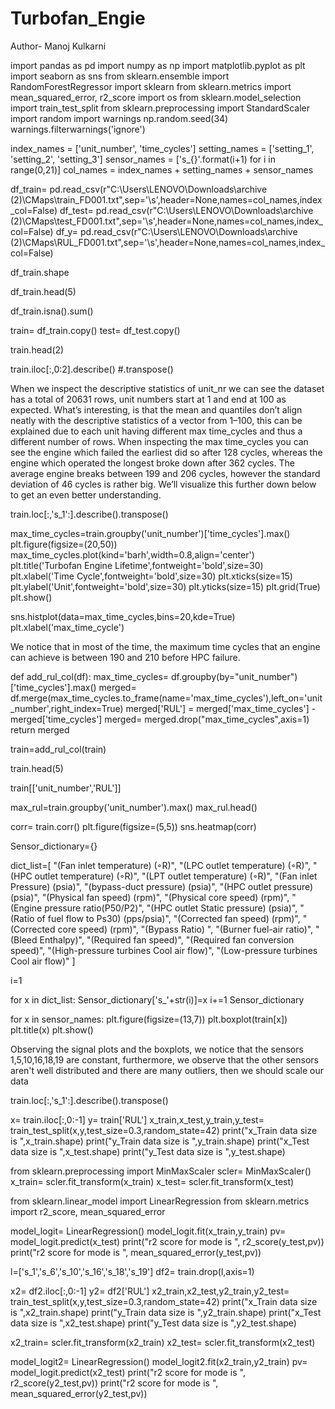 # Turbofan_Engie
Author- Manoj Kulkarni

import pandas as pd
import numpy as np
import matplotlib.pyplot as plt
import seaborn as sns
from sklearn.ensemble import RandomForestRegressor
import sklearn
from sklearn.metrics import mean_squared_error, r2_score
import os
from sklearn.model_selection import train_test_split
from sklearn.preprocessing import StandardScaler
import random
import warnings
np.random.seed(34)
warnings.filterwarnings('ignore')

index_names = ['unit_number', 'time_cycles']
setting_names = ['setting_1', 'setting_2', 'setting_3']
sensor_names = ['s_{}'.format(i+1) for i in range(0,21)]
col_names = index_names + setting_names + sensor_names

df_train= pd.read_csv(r"C:\Users\LENOVO\Downloads\archive (2)\CMaps\train_FD001.txt",sep='\s',header=None,names=col_names,index_col=False)
df_test= pd.read_csv(r"C:\Users\LENOVO\Downloads\archive (2)\CMaps\test_FD001.txt",sep='\s',header=None,names=col_names,index_col=False)
df_y= pd.read_csv(r"C:\Users\LENOVO\Downloads\archive (2)\CMaps\RUL_FD001.txt",sep='\s',header=None,names=col_names,index_col=False)


df_train.shape

df_train.head(5)

df_train.isna().sum()

train= df_train.copy()
test= df_test.copy()

train.head(2)

train.iloc[:,0:2].describe() #.transpose()

When we inspect the descriptive statistics of unit_nr we can see the dataset has a total of 20631 rows, unit numbers start at 1 and end at 100 as expected. What’s interesting, is that the mean and quantiles don’t align neatly with the descriptive statistics of a vector from 1–100, this can be explained due to each unit having different max time_cycles and thus a different number of rows. When inspecting the max time_cycles you can see the engine which failed the earliest did so after 128 cycles, whereas the engine which operated the longest broke down after 362 cycles. The average engine breaks between 199 and 206 cycles, however the standard deviation of 46 cycles is rather big. We’ll visualize this further down below to get an even better understanding.

train.loc[:,'s_1':].describe().transpose()

max_time_cycles=train.groupby('unit_number')['time_cycles'].max()
plt.figure(figsize=(20,50))
max_time_cycles.plot(kind='barh',width=0.8,align='center')
plt.title('Turbofan Engine Lifetime',fontweight='bold',size=30)
plt.xlabel('Time Cycle',fontweight='bold',size=30)
plt.xticks(size=15)
plt.ylabel('Unit',fontweight='bold',size=30)
plt.yticks(size=15)
plt.grid(True)
plt.show()

sns.histplot(data=max_time_cycles,bins=20,kde=True)
plt.xlabel('max_time_cycle')

We notice that in most of the time, the maximum time cycles that an engine can achieve is between 190 and 210 before HPC failure.




def add_rul_col(df):
    max_time_cycles= df.groupby(by="unit_number")['time_cycles'].max()
    merged= df.merge(max_time_cycles.to_frame(name='max_time_cycles'),left_on='unit_number',right_index=True)
    merged['RUL'] = merged['max_time_cycles'] - merged['time_cycles']
    merged= merged.drop("max_time_cycles",axis=1)
    return merged

train=add_rul_col(train)

train.head(5)

train[['unit_number','RUL']]

max_rul=train.groupby('unit_number').max()
max_rul.head()

corr= train.corr()
plt.figure(figsize=(5,5))
sns.heatmap(corr)

Sensor_dictionary={}

dict_list=[ "(Fan inlet temperature) (◦R)",
"(LPC outlet temperature) (◦R)",
"(HPC outlet temperature) (◦R)",
"(LPT outlet temperature) (◦R)",
"(Fan inlet Pressure) (psia)",
"(bypass-duct pressure) (psia)",
"(HPC outlet pressure) (psia)",
"(Physical fan speed) (rpm)",
"(Physical core speed) (rpm)",
"(Engine pressure ratio(P50/P2)",
"(HPC outlet Static pressure) (psia)",
"(Ratio of fuel flow to Ps30) (pps/psia)",
"(Corrected fan speed) (rpm)",
"(Corrected core speed) (rpm)",
"(Bypass Ratio) ",
"(Burner fuel-air ratio)",
"(Bleed Enthalpy)",
"(Required fan speed)",
"(Required fan conversion speed)",
"(High-pressure turbines Cool air flow)",
"(Low-pressure turbines Cool air flow)" ]

i=1

for x in dict_list:
    Sensor_dictionary['s_'+str(i)]=x
    i+=1
Sensor_dictionary
    
    

for x in sensor_names:
    plt.figure(figsize=(13,7))
    plt.boxplot(train[x])
    plt.title(x)
    plt.show()

Observing the signal plots and the boxplots, we notice that the sensors 1,5,10,16,18,19 are constant, furthermore, we observe that the other sensors aren't well distributed and there are many outliers, then we should scale our data

train.loc[:,'s_1':].describe().transpose()

x= train.iloc[:,0:-1]
y= train['RUL']
x_train,x_test,y_train,y_test= train_test_split(x,y,test_size=0.3,random_state=42)
print("x_Train data size is ",x_train.shape)
print("y_Train data size is ",y_train.shape)
print("x_Test data size is ",x_test.shape)
print("y_Test data size is ",y_test.shape)

from sklearn.preprocessing import MinMaxScaler
scler= MinMaxScaler()
x_train= scler.fit_transform(x_train)
x_test= scler.fit_transform(x_test)

from sklearn.linear_model import LinearRegression
from sklearn.metrics import r2_score, mean_squared_error
    

model_logit= LinearRegression()
model_logit.fit(x_train,y_train)
pv= model_logit.predict(x_test)
print("r2 score for mode is ", r2_score(y_test,pv))
print("r2 score for mode is ", mean_squared_error(y_test,pv))


l=['s_1','s_6','s_10','s_16','s_18','s_19']
df2= train.drop(l,axis=1)


x2= df2.iloc[:,0:-1]
y2= df2['RUL']
x2_train,x2_test,y2_train,y2_test= train_test_split(x,y,test_size=0.3,random_state=42)
print("x_Train data size is ",x2_train.shape)
print("y_Train data size is ",y2_train.shape)
print("x_Test data size is ",x2_test.shape)
print("y_Test data size is ",y2_test.shape)


x2_train= scler.fit_transform(x2_train)
x2_test= scler.fit_transform(x2_test)



model_logit2= LinearRegression()
model_logit2.fit(x2_train,y2_train)
pv= model_logit.predict(x2_test)
print("r2 score for mode is ", r2_score(y2_test,pv))
print("r2 score for mode is ", mean_squared_error(y2_test,pv))






